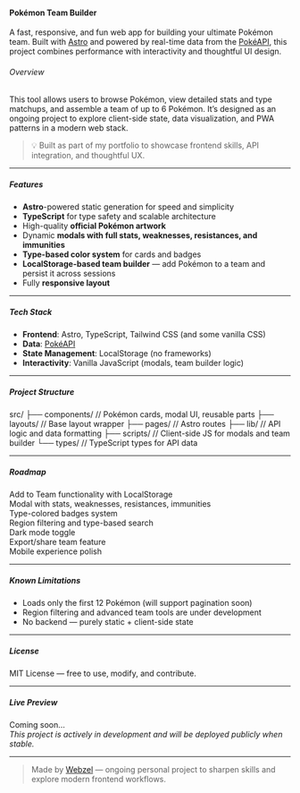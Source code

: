 #### Pokémon Team Builder

A fast, responsive, and fun web app for building your ultimate Pokémon team. Built with [Astro](https://astro.build/) and powered by real-time data from the [PokéAPI](https://pokeapi.co/), this project combines performance with interactivity and thoughtful UI design.

###### Overview

This tool allows users to browse Pokémon, view detailed stats and type matchups, and assemble a team of up to 6 Pokémon. It’s designed as an ongoing project to explore client-side state, data visualization, and PWA patterns in a modern web stack.

> 💡 Built as part of my portfolio to showcase frontend skills, API integration, and thoughtful UX.

---

##### Features

- **Astro**-powered static generation for speed and simplicity
- **TypeScript** for type safety and scalable architecture
- High-quality **official Pokémon artwork**
- Dynamic **modals with full stats, weaknesses, resistances, and immunities**
- **Type-based color system** for cards and badges
- **LocalStorage-based team builder** — add Pokémon to a team and persist it across sessions
- Fully **responsive layout**

---

##### Tech Stack

- **Frontend**: Astro, TypeScript, Tailwind CSS (and some vanilla CSS)
- **Data**: [PokéAPI](https://pokeapi.co/)
- **State Management**: LocalStorage (no frameworks)
- **Interactivity**: Vanilla JavaScript (modals, team builder logic)

---

##### Project Structure

src/
├── components/ // Pokémon cards, modal UI, reusable parts
├── layouts/ // Base layout wrapper
├── pages/ // Astro routes
├── lib/ // API logic and data formatting
├── scripts/ // Client-side JS for modals and team builder
└── types/ // TypeScript types for API data

---

##### Roadmap

Add to Team functionality with LocalStorage  
Modal with stats, weaknesses, resistances, immunities  
Type-colored badges system  
Region filtering and type-based search  
Dark mode toggle  
Export/share team feature  
Mobile experience polish

---

##### Known Limitations

- Loads only the first 12 Pokémon (will support pagination soon)
- Region filtering and advanced team tools are under development
- No backend — purely static + client-side state

---

##### License

MIT License — free to use, modify, and contribute.

---

##### Live Preview

Coming soon…  
_This project is actively in development and will be deployed publicly when stable._

---

> Made by [Webzel](https://github.com/Webzel) — ongoing personal project to sharpen skills and explore modern frontend workflows.
